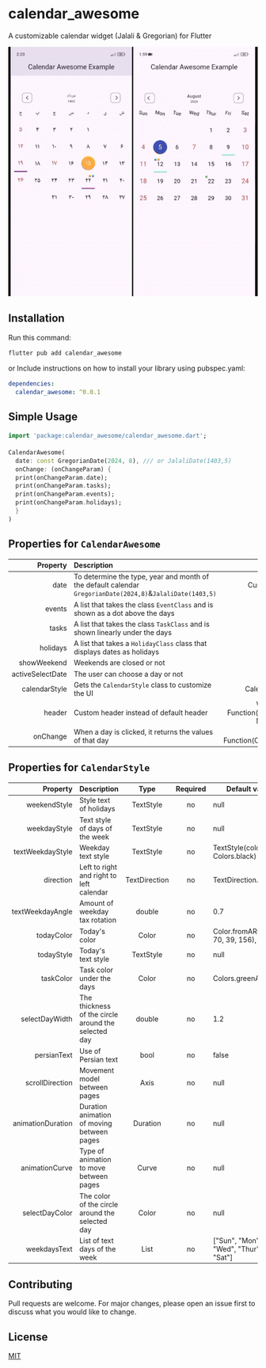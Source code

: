 # calendar_awesome

A customizable calendar widget (Jalali & Gregorian) for Flutter



![](https://github.com/mahdi-sharifii/calendar_awesome/blob/main/example/screenshots/screenshots2.gif)



## Installation

Run this command:

```bash
flutter pub add calendar_awesome
```

or
Include instructions on how to install your library using pubspec.yaml:

```yaml
dependencies:
  calendar_awesome: ^0.0.1
```

## Simple Usage

```dart
import 'package:calendar_awesome/calendar_awesome.dart';

CalendarAwesome(
  date: const GregorianDate(2024, 8), /// or JalaliDate(1403,5) 
  onChange: (onChangeParam) {
  print(onChangeParam.date);
  print(onChangeParam.tasks);
  print(onChangeParam.events);
  print(onChangeParam.holidays);
  }
)

```

## Properties for `CalendarAwesome`

|         Property | Description                                                                                                |                  Type                  | Required | Default value   |
|-----------------:|:-----------------------------------------------------------------------------------------------------------|:--------------------------------------:|:--------:|-----------------|
|             date | To determine the type, year and month of the default calendar `GregorianDate(2024,8)`&`JalaliDate(1403,5)` |               CustomDate               |   YES    |                 |
|           events | A list that takes the class `EventClass` and is shown as a dot above the days                              |            List<EventClass>            |    no    | []              |
|            tasks | A list that takes the class `TaskClass` and is shown linearly under the days                               |            List<TaskClass>             |    no    | []              |
|         holidays | A list that takes a `HolidayClass` class that displays dates as holidays                                   |           List<HolidayClass>           |    no    | []              |
|      showWeekend | Weekends are closed or not                                                                                 |                  bool                  |    no    | true            |
| activeSelectDate | The user can choose a day or not                                                                           |                  bool                  |    no    | true            |
|    calendarStyle | Gets the `CalendarStyle` class to customize the UI                                                         |             CalendarStyle              |    no    | CalendarStyle() |
|           header | Custom header instead of default header                                                                    | Widget Function(PageController, Month) |    no    | null            |
|         onChange | When a day is clicked, it returns the values of that day                                                   |      void Function(OnChangeParam)      |   YES    |                 |

## Properties for `CalendarStyle`

|          Property | Description                                         |     Type      | Required | Default value                                      |
|------------------:|:----------------------------------------------------|:-------------:|:--------:|----------------------------------------------------|
|      weekendStyle | Style text of holidays                              |   TextStyle   |    no    | null                                               |
|      weekdayStyle | Text style of days of the week                      |   TextStyle   |    no    | null                                               |
|  textWeekdayStyle | Weekday text style                                  |   TextStyle   |    no    | TextStyle(color: Colors.black)                     |
|         direction | Left to right and right to left calendar            | TextDirection |    no    | TextDirection.ltr                                  |
|  textWeekdayAngle | Amount of weekday tax rotation                      |    double     |    no    | 0.7                                                |
|        todayColor | Today's color                                       |     Color     |    no    | Color.fromARGB(255, 70, 39, 156),                  |
|        todayStyle | Today's text style                                  |   TextStyle   |    no    | null                                               |
|         taskColor | Task color under the days                           |     Color     |    no    | Colors.greenAccent                                 |
|    selectDayWidth | The thickness of the circle around the selected day |    double     |    no    | 1.2                                                |
|       persianText | Use of Persian text                                 |     bool      |    no    | false                                              |
|   scrollDirection | Movement model between pages                        |     Axis      |    no    | null                                               |
| animationDuration | Duration animation of moving between pages          |   Duration    |    no    | null                                               |
|    animationCurve | Type of animation to move between pages             |     Curve     |    no    | null                                               |
|    selectDayColor | The color of the circle around the selected day     |     Color     |    no    | null                                               |
|      weekdaysText | List of text days of the week                       | List<String>  |    no    | ["Sun", "Mon", "Tue", "Wed", "Thur", "Fri", "Sat"] |

## Contributing

Pull requests are welcome. For major changes, please open an issue first
to discuss what you would like to change.

## License

[MIT](https://choosealicense.com/licenses/mit/)
